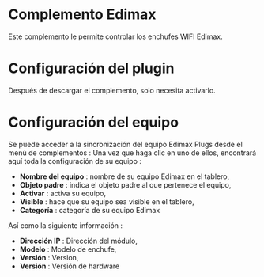 # Complemento Edimax

Este complemento le permite controlar los enchufes WIFI Edimax.

# Configuración del plugin 

Después de descargar el complemento, solo necesita activarlo.

# Configuración del equipo 

Se puede acceder a la sincronización del equipo Edimax Plugs desde el menú de complementos : Una vez que haga clic en uno de ellos, encontrará aquí toda la configuración de su equipo :

-   **Nombre del equipo** : nombre de su equipo Edimax en el tablero,
-   **Objeto padre** : indica el objeto padre al que pertenece el equipo,
-   **Activar** : activa su equipo,
-   **Visible** : hace que su equipo sea visible en el tablero,
-   **Categoría** : categoría de su equipo Edimax

Así como la siguiente información :

-   **Dirección IP** : Dirección del módulo,
-   **Modelo** : Modelo de enchufe,
-   **Versión** : Version,
-   **Versión** : Versión de hardware


